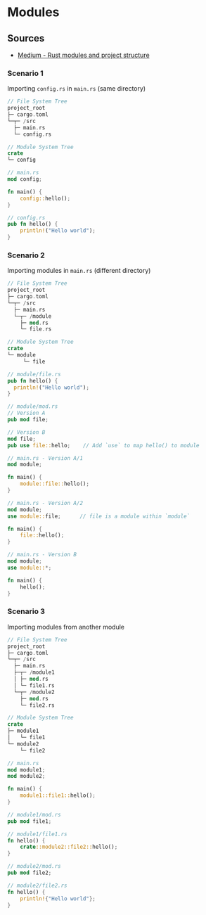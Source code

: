 # Modules

## Sources

- [Medium - Rust modules and project structure](https://medium.com/codex/rust-modules-and-project-structure-832404a33e2e)

### Scenario 1

Importing `config.rs` in `main.rs` (same directory)
```rs
// File System Tree
project_root
├─ cargo.toml
└─┬─ /src
  ├─ main.rs
  └─ config.rs

// Module System Tree
crate
└─ config
```
```rs
// main.rs
mod config;

fn main() {
    config::hello();
}
```
```rs
// config.rs
pub fn hello() {
    println!("Hello world");
}
```

### Scenario 2

Importing modules in `main.rs` (different directory)

```rs
// File System Tree
project_root
├─ cargo.toml
└─┬─ /src
  ├─ main.rs
  └─┬─ /module
    ├─ mod.rs
    └─ file.rs

// Module System Tree
crate
└─ module
     └─ file
```
```rs
// module/file.rs
pub fn hello() {
  println!("Hello world");
}
```
```rs
// module/mod.rs
// Version A
pub mod file;

// Version B
mod file;
pub use file::hello;    // Add `use` to map hello() to module
```
```rs
// main.rs - Version A/1
mod module;

fn main() {
    module::file::hello();
}

// main.rs - Version A/2
mod module;
use module::file;      // file is a module within `module`

fn main() {
    file::hello();
}

// main.rs - Version B
mod module;
use module::*;

fn main() {
    hello();
}
```

### Scenario 3

Importing modules from another module

```rs
// File System Tree
project_root
├─ cargo.toml
└─┬─ /src
  ├─ main.rs
  ├─┬─ /module1
  │ ├─ mod.rs
  │ └─ file1.rs
  └─┬─ /module2
    ├─ mod.rs
    └─ file2.rs

// Module System Tree
crate
├─ module1
│   └─ file1
└─ module2
    └─ file2
```
```rs
// main.rs
mod module1;
mod module2;

fn main() {
    module1::file1::hello();
}
```
```rs
// module1/mod.rs
pub mod file1;

// module1/file1.rs
fn hello() {
    crate::module2::file2::hello();
}
```
```rs
// module2/mod.rs
pub mod file2;

// module2/file2.rs
fn hello() {
    println!{"Hello world"};
}
```
